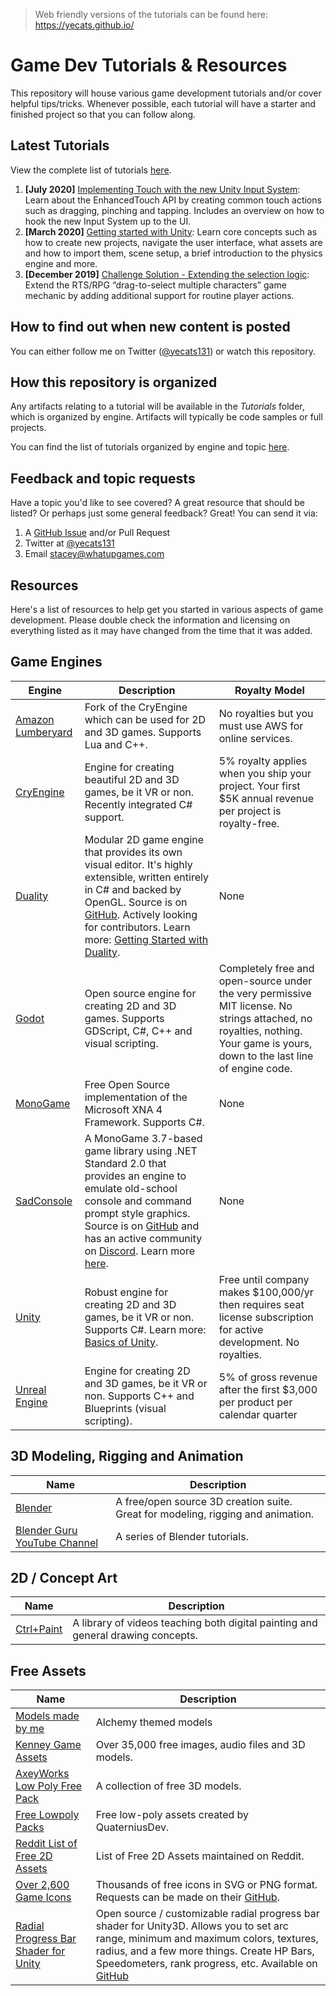> Web friendly versions of the tutorials can be found here: https://yecats.github.io/

# Game Dev Tutorials & Resources
This repository will house various game development tutorials and/or cover helpful tips/tricks. Whenever possible, each tutorial will have a starter and finished project so that you can follow along. 

## Latest Tutorials
View the complete list of tutorials [here](./tutorials/Unity/).

1. **[July 2020]** [Implementing Touch with the new Unity Input System](./tutorials/Unity/Implementing-touch-with-the-new-input-system/): Learn about the EnhancedTouch API by creating common touch actions such as dragging, pinching and tapping. Includes an overview on how to hook the new Input System up to the UI.
2. **[March 2020]** [Getting started with Unity](./tutorials/Unity/Getting-started-with-Unity/): Learn core concepts such as how to create new projects, navigate the user interface, what assets are and how to import them, scene setup, a brief introduction to the physics engine and more.
3. **[December 2019]** [Challenge Solution - Extending the selection logic](./tutorials/Unity/Challenge-review-extend-selection-logic/): Extend the RTS/RPG “drag-to-select multiple characters” game mechanic by adding additional support for routine player actions.

## How to find out when new content is posted
You can either follow me on Twitter ([@yecats131](https://twitter.com/yecats131)) or watch this repository.

## How this repository is organized
Any artifacts relating to a tutorial will be available in the *Tutorials* folder, which is organized by engine. Artifacts will typically be code samples or full projects. 

You can find the list of tutorials organized by engine and topic [here](./tutorials/readme.md).

## Feedback and topic requests
Have a topic you'd like to see covered? A great resource that should be listed? Or perhaps just some general feedback? Great! You can send it via:

1. A [GitHub Issue](https://github.com/yecats/GameDevTutorials/issues) and/or Pull Request
2. Twitter at [@yecats131](https://twitter.com/yecats131)
3. Email [stacey@whatupgames.com](mailto:stacey@whatupgames.com)

## Resources
Here's a list of resources to help get you started in various aspects of game development. Please double check the information and licensing on everything listed as it may have changed from the time that it was added.

## Game Engines

| Engine | Description  | Royalty Model |
|--------|--------------|---------------|
| [Amazon Lumberyard](https://aws.amazon.com/lumberyard/ ) | Fork of the CryEngine which can be used for 2D and 3D games. Supports Lua and C++.   | No royalties but you must use AWS for online services.  |
| [CryEngine](https://www.cryengine.com/) | Engine for creating beautiful 2D and 3D games, be it VR or non. Recently integrated C# support.    | 5% royalty applies when you ship your project. Your first $5K annual revenue per project is royalty-free.                                                                    |
| [Duality](http://duality.adamslair.net/) | Modular 2D game engine that provides its own visual editor. It's highly extensible, written entirely in C# and backed by OpenGL. Source is on [GitHub](https://github.com/AdamsLair/duality). Actively looking for contributors. Learn more: [Getting Started with Duality](https://channel9.msdn.com/Shows/dotGAME/Getting-Started-with-Duality--Part-1). | None   |
| [Godot](https://godotengine.org/)  | Open source engine for creating 2D and 3D games. Supports GDScript, C#, C++ and visual scripting.      | Completely free and open-source under the very permissive MIT license. No strings attached, no royalties, nothing. Your game is yours, down to the last line of engine code. |
| [MonoGame](http://www.monogame.net)  | Free Open Source implementation of the Microsoft XNA 4 Framework. Supports C#.  | None |
| [SadConsole](https://github.com/Thraka/SadConsole)  | A MonoGame 3.7-based game library using .NET Standard 2.0 that provides an engine to emulate old-school console and command prompt style graphics. Source is on [GitHub](https://github.com/Thraka/SadConsole) and has an active community on [Discord](https://discord.gg/mttxqAs). Learn more [here](http://sadconsole.com/index.html). | None  |
| [Unity](http://unity3d.com) | Robust engine for creating 2D and 3D games, be it VR or non. Supports C#. Learn more: [Basics of Unity](https://channel9.msdn.com/Shows/dotGAME/Basics-of-Unity).  | Free until company makes $100,000/yr then requires seat license subscription for active development. No royalties.  |
| [Unreal Engine](https://www.unrealengine.com/en-US/) | Engine for creating 2D and 3D games, be it VR or non. Supports C++ and Blueprints (visual scripting).  | 5% of gross revenue after the first $3,000 per product per calendar quarter   |


## 3D Modeling, Rigging and Animation 

| Name                                 | Description                                                                          |
| ------------------------------------ | ------------------------------------------------------------------------------------ |
| [Blender](https://www.blender.org/)  | A free/open source 3D creation suite. Great for modeling, rigging and animation.     |
| [Blender Guru YouTube Channel](https://www.youtube.com/channel/UCOKHwx1VCdgnxwbjyb9Iu1g) | A series of Blender tutorials.   |


## 2D / Concept Art

| Name                                           | Description                                                                      |
| ---------------------------------------------- | -------------------------------------------------------------------------------- |
| [Ctrl+Paint](http://www.ctrlpaint.com/library) | A library of videos teaching both digital painting and general drawing concepts. |


## Free Assets

| Name                    | Description    |
| ----------------------- | ---------------------------------------- |
| [Models made by me](https://sketchfab.com/yecats131) | Alchemy themed models  |
| [Kenney Game Assets](http://www.kenney.nl/)  | Over 35,000 free images, audio files and 3D models.  |
| [AxeyWorks Low Poly Free Pack](http://u3d.as/qa6) | A collection of free 3D models.  |
| [Free Lowpoly Packs](https://www.reddit.com/r/gamedev/comments/5lwhoe/free_lowpolyflat_shaded_cars/)   | Free low-poly assets created by QuaterniusDev.  |
| [Reddit List of Free 2D Assets](https://www.reddit.com/r/Unity2D/comments/3dfi5k/lets_create_a_list_of_all_100_free_2d_assets_with/) | List of Free 2D Assets maintained on Reddit.  |
| [Over 2,600 Game Icons](http://game-icons.net/)  | Thousands of free icons in SVG or PNG format. Requests can be made on their [GitHub](https://github.com/game-icons/icons). |
| [Radial Progress Bar Shader for Unity](https://github.com/AdultLink/RadialProgressBar)  | Open source / customizable radial progress bar shader for Unity3D. Allows you to set arc range, minimum and maximum colors, textures, radius, and a few more things. Create HP Bars, Speedometers, rank progress, etc. Available on [GitHub](https://github.com/AdultLink/RadialProgressBar) |
